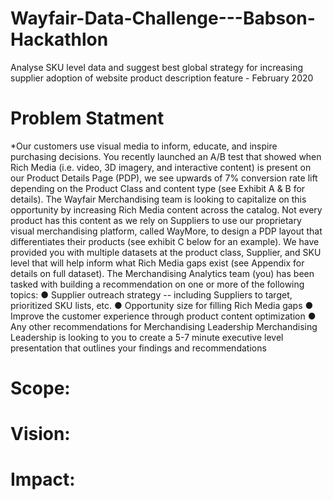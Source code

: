 # Wayfair-Data-Challenge---Babson-Hackathlon
Analyse SKU level data and suggest best global strategy for increasing supplier adoption of website product description feature - February 2020

# Problem Statment
*Our customers use visual media to inform, educate, and inspire purchasing decisions. You recently
launched an A/B test that showed when Rich Media (i.e. video, 3D imagery, and interactive content) is
present on our Product Details Page (PDP), we see upwards of 7% conversion rate lift depending on the
Product Class and content type (see Exhibit A & B for details). The Wayfair Merchandising team is
looking to capitalize on this opportunity by increasing Rich Media content across the catalog. Not every
product has this content as we rely on Suppliers to use our proprietary visual merchandising platform,
called WayMore, to design a PDP layout that differentiates their products (see exhibit C below for an
example). 
We have provided you with multiple datasets at the product class, Supplier, and SKU level that will help
inform what Rich Media gaps exist (see Appendix for details on full dataset).
The Merchandising Analytics team (you) has been tasked with building a recommendation on one or
more of the following topics:
● Supplier outreach strategy -- including Suppliers to target, prioritized SKU lists, etc.
● Opportunity size for filling Rich Media gaps
● Improve the customer experience through product content optimization
● Any other recommendations for Merchandising Leadership
Merchandising Leadership is looking to you to create a 5-7 minute executive level presentation that
outlines your findings and recommendations
# Scope:
# Vision:
# Impact:
